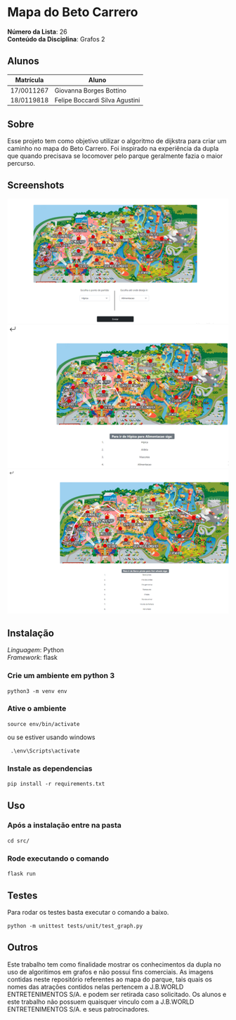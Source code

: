 # Mapa do Beto Carrero

**Número da Lista**: 26<br>
**Conteúdo da Disciplina**: Grafos 2<br>

## Alunos
|Matrícula | Aluno |
| -- | -- |
| 17/0011267  |  Giovanna Borges Bottino        |
| 18/0119818  |  Felipe Boccardi Silva Agustini |

## Sobre 
Esse projeto tem como objetivo utilizar o algoritmo de dijkstra para criar um caminho no mapa do Beto Carrero. Foi inspirado na experiência da dupla que quando precisava se locomover pelo parque geralmente fazia o maior percurso. 

## Screenshots

![imagem 1](/public/screenshot1.PNG)
![imagem 2](/public/screenshot2.PNG)
![imagem 3](/public/screenshot3.PNG)

## Instalação 
*Linguagem*: Python<br>
*Framework*: flask<br>

### Crie um ambiente em python 3
```
python3 -m venv env
```

### Ative o ambiente
```
source env/bin/activate

```
ou se estiver usando windows

```
 .\env\Scripts\activate

```
### Instale as dependencias
```
pip install -r requirements.txt
```

## Uso 

### Após a instalação entre na pasta

```
cd src/
```

### Rode executando o comando
```
flask run
```

## Testes 

Para rodar os testes basta executar o comando a baixo.
```
python -m unittest tests/unit/test_graph.py
```

## Outros 
Este trabalho tem como finalidade mostrar os conhecimentos da dupla no uso de algoritimos em grafos e não possui fins comerciais. As imagens contidas neste repositório referentes ao mapa do parque, tais quais os nomes das atrações contidos nelas pertencem a J.B.WORLD ENTRETENIMENTOS S/A. e podem ser retirada caso solicitado. Os alunos e este trabalho não possuem quaisquer vinculo com a J.B.WORLD ENTRETENIMENTOS S/A. e seus patrocinadores. 